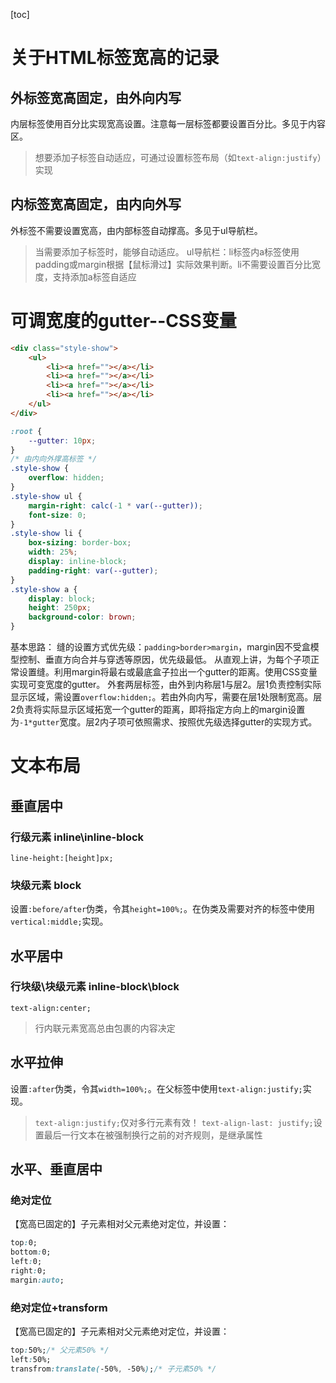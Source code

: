 [toc]
# 关于HTML标签宽高的记录
## 外标签宽高固定，由外向内写
内层标签使用百分比实现宽高设置。注意每一层标签都要设置百分比。多见于内容区。
> 想要添加子标签自动适应，可通过设置标签布局（如`text-align:justify`）实现

## 内标签宽高固定，由内向外写
外标签不需要设置宽高，由内部标签自动撑高。多见于ul导航栏。
> 当需要添加子标签时，能够自动适应。
> ul导航栏：li标签内a标签使用padding或margin根据【鼠标滑过】实际效果判断。li不需要设置百分比宽度，支持添加a标签自适应

# 可调宽度的gutter--CSS变量
```html
<div class="style-show">
    <ul>
        <li><a href=""></a></li>
        <li><a href=""></a></li>
        <li><a href=""></a></li>
        <li><a href=""></a></li>
    </ul>
</div>
```
```css
:root {
	--gutter: 10px;
}
/* 由内向外撑高标签 */
.style-show {
	overflow: hidden;
}
.style-show ul {
	margin-right: calc(-1 * var(--gutter));
	font-size: 0;
}
.style-show li {
	box-sizing: border-box;
	width: 25%;
	display: inline-block;
	padding-right: var(--gutter);
}
.style-show a {
	display: block;
	height: 250px;
	background-color: brown;
}
```
基本思路：
	缝的设置方式优先级：`padding>border>margin`，margin因不受盒模型控制、垂直方向合并与穿透等原因，优先级最低。
	从直观上讲，为每个子项正常设置缝。利用margin将最右或最底盒子拉出一个gutter的距离。使用CSS变量实现可变宽度的gutter。
	外套两层标签，由外到内称层1与层2。层1负责控制实际显示区域，需设置`overflow:hidden;`。若由外向内写，需要在层1处限制宽高。层2负责将实际显示区域拓宽一个gutter的距离，即将指定方向上的margin设置为`-1*gutter`宽度。层2内子项可依照需求、按照优先级选择gutter的实现方式。

# 文本布局
## 垂直居中
### 行级元素 inline\inline-block
`line-height:[height]px;`
### 块级元素 block
设置`:before/after`伪类，令其`height=100%;`。在伪类及需要对齐的标签中使用`vertical:middle;`实现。

## 水平居中
### 行块级\块级元素 inline-block\block
`text-align:center;`
> 行内联元素宽高总由包裹的内容决定

## 水平拉伸
设置`:after`伪类，令其`width=100%;`。在父标签中使用`text-align:justify;`实现。

> `text-align:justify;`仅对多行元素有效！
> `text-align-last: justify;`设置最后一行文本在被强制换行之前的对齐规则，是继承属性 

## 水平、垂直居中
### 绝对定位
【宽高已固定的】子元素相对父元素绝对定位，并设置：
```css
top:0;
bottom:0;
left:0;
right:0;
margin:auto;
```
### 绝对定位+transform
【宽高已固定的】子元素相对父元素绝对定位，并设置：
```css
top:50%;/* 父元素50% */
left:50%;
transfrom:translate(-50%, -50%);/* 子元素50% */
```
